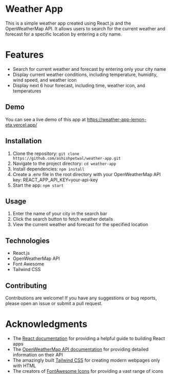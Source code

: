# Weather App

This is a simple weather app created using React.js and the OpenWeatherMap API. It allows users to search for the current weather and forecast for a specific location by entering a city name.

# Features

 - Search for current weather and forecast by entering only your city name
 - Display current weather conditions, including temperature, humidity, wind speed, and weather icon
 - Display next 6 hour forecast, including time, weather icon, and temperatures

## Demo

You can see a live demo of this app at https://weather-app-lemon-eta.vercel.app/

## Installation

 1. Clone the repository: ```git clone https://github.com/ashishpetwal/weather-app.git```
 2. Navigate to the project directory: ```cd weather-app```
 3. Install dependencies: ```npm install```
 4. Create a .env file in the root directory with your OpenWeatherMap API key: REACT_APP_API_KEY=your-api-key
 5. Start the app: ```npm start```

## Usage

 1. Enter the name of your city in the search bar
 2. Click the search button to fetch weather details
 3. View the current weather and forecast for the specified location

## Technologies

 - React.js
 - OpenWeatherMap API
 - Font Awesome
 - Tailwind CSS

## Contributing

Contributions are welcome! If you have any suggestions or bug reports, please open an issue or submit a pull request.

# Acknowledgments

 - The [React documentation](https://reactjs.org/docs/getting-started.html) for providing a helpful guide to building React apps
 - The [OpenWeatherMap API documentation](https://openweathermap.org/api) for providing detailed information on their API
 - The amazingly built [Tailwind CSS](https://tailwindcss.com/docs/installation) for creating modern webpages only with HTML
 - The creators of [FontAwesome Icons](https://fontawesome.com/docs) for providing a vast range of icons
